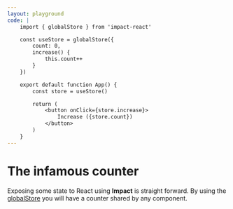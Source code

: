 ```yaml
---
layout: playground
code: |
    import { globalStore } from 'impact-react'

    const useStore = globalStore({
        count: 0,
        increase() {
            this.count++
        }
    })

    export default function App() {
        const store = useStore()

        return (
            <button onClick={store.increase}>
                Increase ({store.count})
            </button>
        )
    }
---
```


# The infamous counter

Exposing some state to React using **Impact** is straight forward. By using the [globalStore](../api#globalstore) you will have a counter shared by any component.

